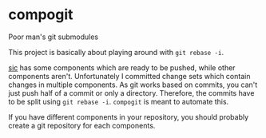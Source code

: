 # compogit
Poor man's git submodules

This project is basically about playing around with `git rebase -i`.

[sic](https://github.com/HeidiWindkraft/sic) has some components which are ready to be pushed,
while other components aren't.
Unfortunately I committed change sets which contain changes in multiple components.
As git works based on commits, you can't just push half of a commit or only a directory.
Therefore, the commits have to be split using `git rebase -i`.
`compogit` is meant to automate this.

If you have different components in your repository,
you should probably create a git repository for each components.
